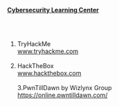 <b><ins>Cybersecurity Learning Center</ins></b>

<br><br>
1. TryHackMe<br>
www.tryhackme.com<br><br>
2. HackTheBox<br>
www.hackthebox.com<br><br>
3.PwnTillDawn by Wizlynx Group <br>
https://online.pwntilldawn.com/<br><br>
